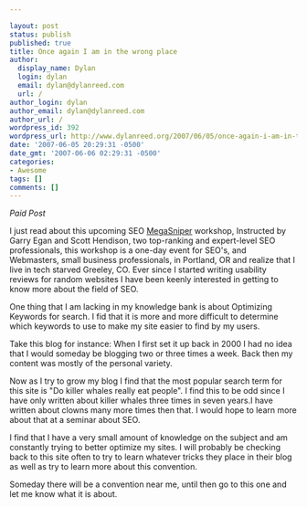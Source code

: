 ```yaml
---

layout: post
status: publish
published: true
title: Once again I am in the wrong place
author:
  display_name: Dylan
  login: dylan
  email: dylan@dylanreed.com
  url: /
author_login: dylan
author_email: dylan@dylanreed.com
author_url: /
wordpress_id: 392
wordpress_url: http://www.dylanreed.org/2007/06/05/once-again-i-am-in-the-wrong-place/
date: '2007-06-05 20:29:31 -0500'
date_gmt: '2007-06-06 02:29:31 -0500'
categories:
- Awesome
tags: []
comments: []
---
```


_Paid Post_

I just read about this upcoming SEO [MegaSniper][1] workshop, Instructed by Garry Egan and Scott Hendison, two top-ranking and expert-level SEO professionals, this workshop is a one-day event for SEO's, and Webmasters, small business professionals, in Portland, OR and realize that I live in tech starved Greeley, CO. Ever since I started writing usability reviews for random websites I have been keenly interested in getting to know more about the field of SEO.

   [1]: http://www.seoworkshop.org

One thing that I am lacking in my knowledge bank is about Optimizing Keywords for search. I fid that it is more and more difficult to determine which keywords to use to make my site easier to find by my users.

Take this blog for instance: When I first set it up back in 2000 I had no idea that I would someday be blogging two or three times a week. Back then my content was mostly of the personal variety.

Now as I try to grow my blog I find that the most popular search term for this site is "Do killer whales really eat people". I find this to be odd since I have only written about killer whales three times in seven years.I have written about clowns many more times then that. I would hope to learn more about that at a seminar about SEO.

I find that I have a very small amount of knowledge on the subject and am constantly trying to better optimize my sites. I will probably be checking back to this site often to try to learn whatever tricks they place in their blog as well as try to learn more about this convention.

Someday there will be a convention near me, until then go to this one and let me know what it is about.

